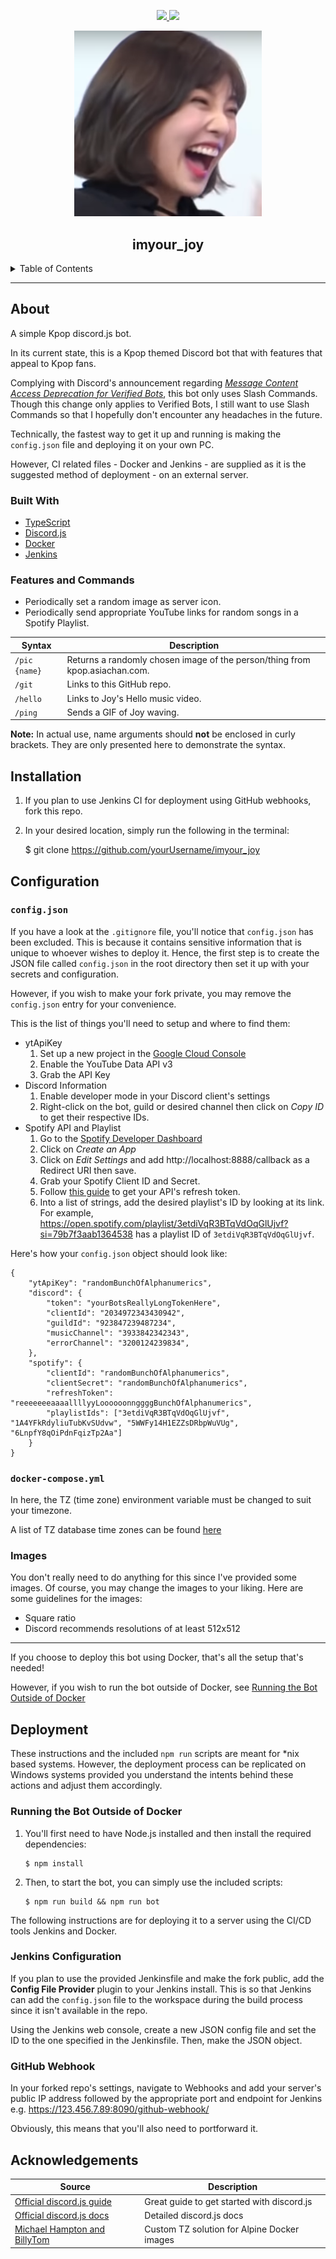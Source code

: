 <div align='center'>
<p>
  <a href="https://github.com/PScoriae/imyour_joy/blob/master/LICENSE">
    <img src="https://img.shields.io/github/license/othneildrew/Best-README-Template.svg?style=for-the-badge">
  </a>
  <a href="https://linkedin.com/in/pierreccesario">
    <img src="https://img.shields.io/badge/-LinkedIn-black.svg?style=for-the-badge&logo=linkedin&colorB=555">
  </a>
</p>
<p>
  <img src="./images/joyfunny.png" width=300>
</p>

## imyour_joy

</div>
<details>
  <summary>Table of Contents</summary>
  <ol>
    <li>
      <a href="#about">About</a>
      <ul>
        <li><a href="#built-with">Built With</a></li>
        <li><a href="#features">Features</a></li>
      </ul>
    </li>
    <li><a href="#installation">Installation</a></li>
    <li>
      <a href="#configuration">Configuration</a>
      <ul>
        <li><a href="#configjson">config.json</a></li>
        <li><a href="#images">Images</a></li>
      </ul>
    </li>
    <li>
      <a href="#deployment">Deployment</a>
      <ul>
        <li><a href="#running-the-bot-outside-of-docker">Running the Bot Outside of Docker</a></li>
        <li><a href="#jenkinsfile">Jenkinsfile</a></li>
        <li><a href="#jenkins-configuration">Jenkins Configuration</a></li>
        <li><a href="#github-webhook">Github Webhook</a></li>
      </ul>
    </li>
    <li><a href="#acknowledgements">Acknowledgements</a></li>
  </ol>
</details>
<hr/>

## About

A simple Kpop discord.js bot.

In its current state, this is a Kpop themed Discord bot that with features that appeal to Kpop fans.

Complying with Discord's announcement regarding _[Message Content Access Deprecation for Verified Bots](https://support-dev.discord.com/hc/en-us/articles/4404772028055-Message-Content-Access-Deprecation-for-Verified-Bots)_, this bot only uses Slash Commands. Though this change only applies to Verified Bots, I still want to use Slash Commands so that I hopefully don't encounter any headaches in the future.

Technically, the fastest way to get it up and running is making the `config.json` file and deploying it on your own PC.

However, CI related files - Docker and Jenkins - are supplied as it is the suggested method of deployment - on an external server.

### Built With

- [TypeScript](https://www.typescriptlang.org/)
- [Discord.js](https://discord.js.org/#/)
- [Docker](https://www.docker.com/)
- [Jenkins](https://www.jenkins.io/)

### Features and Commands

- Periodically set a random image as server icon.
- Periodically send appropriate YouTube links for random songs in a Spotify Playlist.

| Syntax        | Description                                                                 |
| ------------- | --------------------------------------------------------------------------- |
| `/pic {name}` | Returns a randomly chosen image of the person/thing from kpop.asiachan.com. |
| `/git`        | Links to this GitHub repo.                                                  |
| `/hello`      | Links to Joy's Hello music video.                                           |
| `/ping`       | Sends a GIF of Joy waving.                                                  |

**Note:** In actual use, name arguments should **not** be enclosed in curly brackets. They are only presented here to demonstrate the syntax.

## Installation

1. If you plan to use Jenkins CI for deployment using GitHub webhooks, fork this repo.

2. In your desired location, simply run the following in the terminal:

   $ git clone https://github.com/yourUsername/imyour_joy

## Configuration

### `config.json`

If you have a look at the `.gitignore` file, you'll notice that `config.json` has been excluded. This is because it contains sensitive information that is unique to whoever wishes to deploy it. Hence, the first step is to create the JSON file called `config.json` in the root directory then set it up with your secrets and configuration.

However, if you wish to make your fork private, you may remove the `config.json` entry for your convenience.

This is the list of things you'll need to setup and where to find them:

- ytApiKey
  1. Set up a new project in the [Google Cloud Console](https://console.cloud.google.com)
  2. Enable the YouTube Data API v3
  3. Grab the API Key
- Discord Information
  1. Enable developer mode in your Discord client's settings
  2. Right-click on the bot, guild or desired channel then click on _Copy ID_ to get their respective IDs.
- Spotify API and Playlist
  1. Go to the [Spotify Developer Dashboard](https://developer.spotify.com/dashboard/)
  2. Click on _Create an App_
  3. Click on _Edit Settings_ and add http://localhost:8888/callback as a Redirect URI then save.
  4. Grab your Spotify Client ID and Secret.
  5. Follow [this guide](https://github.com/thelinmichael/spotify-web-api-node/blob/master/examples/tutorial/00-get-access-token.js) to get your API's refresh token.
  6. Into a list of strings, add the desired playlist's ID by looking at its link. For example, https://open.spotify.com/playlist/3etdiVqR3BTqVdOqGlUjvf?si=79b7f3aab1364538 has a playlist ID of `3etdiVqR3BTqVdOqGlUjvf`.

Here's how your `config.json` object should look like:

```
{
    "ytApiKey": "randomBunchOfAlphanumerics",
    "discord": {
        "token": "yourBotsReallyLongTokenHere",
        "clientId": "2034972343430942",
        "guildId": "923847239487234",
        "musicChannel": "3933842342343",
        "errorChannel": "3200124239834",
    },
    "spotify": {
        "clientId": "randomBunchOfAlphanumerics",
        "clientSecret": "randomBunchOfAlphanumerics",
        "refreshToken": "reeeeeeeaaaallllyyLoooooonnggggBunchOfAlphanumerics",
        "playlistIds": ["3etdiVqR3BTqVdOqGlUjvf", "1A4YFkRdyliuTubKvSUdvw", "5WWFy14H1EZZsDRbpWuVUg", "6LnpfY8qOiPdnFqizTp2Aa"]
    }
}
```

### `docker-compose.yml`

In here, the TZ (time zone) environment variable must be changed to suit your timezone.

A list of TZ database time zones can be found [here](https://en.wikipedia.org/wiki/List_of_tz_database_time_zones)

### Images

You don't really need to do anything for this since I've provided some images. Of course, you may change the images to your liking. Here are some guidelines for the images:

- Square ratio
- Discord recommends resolutions of at least 512x512

---

If you choose to deploy this bot using Docker, that's all the setup that's needed!

However, if you wish to run the bot outside of Docker, see [Running the Bot Outside of Docker](#running-the-bot-outside-of-docker)

## Deployment

These instructions and the included `npm run` scripts are meant for \*nix based systems. However, the deployment process can be replicated on Windows systems provided you understand the intents behind these actions and adjust them accordingly.

### Running the Bot Outside of Docker

1.  You'll first need to have Node.js installed and then install the required dependencies:

        $ npm install

2.  Then, to start the bot, you can simply use the included scripts:

        $ npm run build && npm run bot

The following instructions are for deploying it to a server using the CI/CD tools Jenkins and Docker.

### Jenkins Configuration

If you plan to use the provided Jenkinsfile and make the fork public, add the **Config File Provider** plugin to your Jenkins install. This is so that Jenkins can add the `config.json` file to the workspace during the build process since it isn't available in the repo.

Using the Jenkins web console, create a new JSON config file and set the ID to the one specified in the Jenkinsfile. Then, make the JSON object.

### GitHub Webhook

In your forked repo's settings, navigate to Webhooks and add your server's public IP address followed by the appropriate port and endpoint for Jenkins e.g. https://123.456.7.89:8090/github-webhook/

Obviously, this means that you'll also need to portforward it.

## Acknowledgements

| Source                                                           | Description                                 |
| ---------------------------------------------------------------- | ------------------------------------------- |
| [Official discord.js guide](https://discordjs.guide)             | Great guide to get started with discord.js  |
| [Official discord.js docs](https://discord.js.org/#/docs/)       | Detailed discord.js docs                    |
| [Michael Hampton and BillyTom](https://serverfault.com/a/683651) | Custom TZ solution for Alpine Docker images |

[linkedin-shield]: https://img.shields.io/badge/-LinkedIn-black.svg?style=for-the-badge&logo=linkedin&colorB=555
[linkedin-url]: https://linkedin.com/in/pierreccesario
